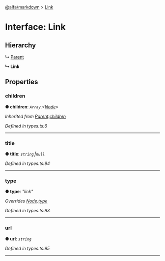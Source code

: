 [@alfa/markdown](../README.md) > [Link](../interfaces/link.md)

# Interface: Link

## Hierarchy

↳ [Parent](parent.md)

**↳ Link**

## Properties

<a id="children"></a>

### children

**● children**: _`Array`.<[Node](node.md)>_

_Inherited from [Parent](parent.md).[children](parent.md#children)_

_Defined in types.ts:6_

---

<a id="title"></a>

### title

**● title**: _`string`⎮`null`_

_Defined in types.ts:94_

---

<a id="type"></a>

### type

**● type**: _"link"_

_Overrides [Node](node.md).[type](node.md#type)_

_Defined in types.ts:93_

---

<a id="url"></a>

### url

**● url**: _`string`_

_Defined in types.ts:95_

---
